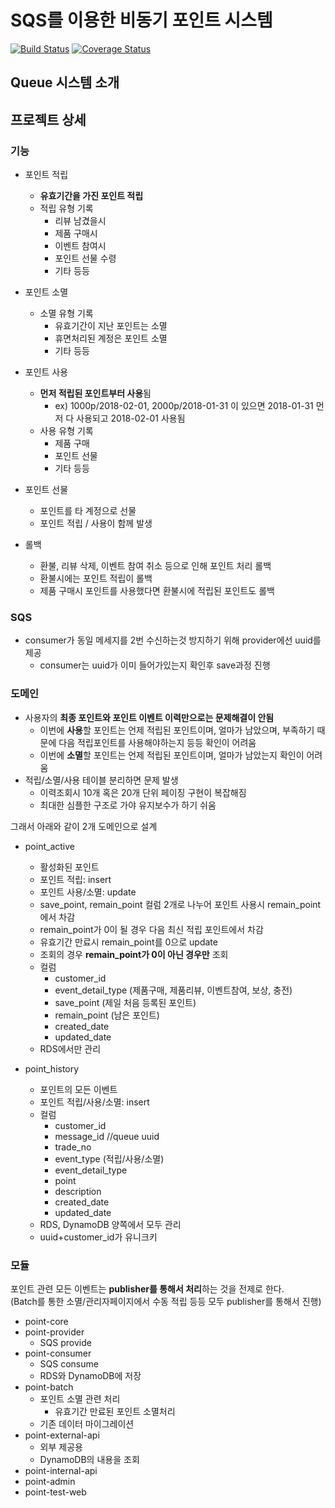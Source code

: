 # SQS를 이용한 비동기 포인트 시스템

[![Build Status](https://travis-ci.org/jojoldu/point.svg?branch=master)](https://travis-ci.org/jojoldu/point) [![Coverage Status](https://coveralls.io/repos/github/jojoldu/point/badge.svg?branch=master)](https://coveralls.io/github/jojoldu/point?branch=master)

## Queue 시스템 소개



## 프로젝트 상세

### 기능

* 포인트 적립
  * **유효기간을 가진 포인트 적립**
  * 적립 유형 기록
      * 리뷰 남겼을시
      * 제품 구매시
      * 이벤트 참여시
      * 포인트 선물 수령
      * 기타 등등
* 포인트 소멸
  * 소멸 유형 기록
      * 유효기간이 지난 포인트는 소멸
      * 휴면처리된 계정은 포인트 소멸
      * 기타 등등
  
* 포인트 사용
  * **먼저 적립된 포인트부터 사용**됨
      * ex) 1000p/2018-02-01, 2000p/2018-01-31 이 있으면 2018-01-31 먼저 다 사용되고 2018-02-01 사용됨 
  * 사용 유형 기록
      * 제품 구매
      * 포인트 선물
      * 기타 등등

* 포인트 선물
  * 포인트를 타 계정으로 선물
  * 포인트 적립 / 사용이 함께 발생
  
* 롤백
  * 환불, 리뷰 삭제, 이벤트 참여 취소 등으로 인해 포인트 처리 롤백
  * 환불시에는 포인트 적립이 롤백
  * 제품 구매시 포인트를 사용했다면 환불시에 적립된 포인트도 롤백

### SQS

* consumer가 동일 메세지를 2번 수신하는것 방지하기 위해 provider에선 uuid를 제공
  * consumer는 uuid가 이미 들어가있는지 확인후 save과정 진행
          
### 도메인

* 사용자의 **최종 포인트와 포인트 이벤트 이력만으로는 문제해결이 안됨**
  * 이번에 **사용**할 포인트는 언제 적립된 포인트이며, 얼마가 남았으며, 부족하기 때문에 다음 적립포인트를 사용해야하는지 등등 확인이 어려움
  * 이번에 **소멸**할 포인트는 언제 적립된 포인트이며, 얼마가 남았는지 확인이 어려움 
* 적립/소멸/사용 테이블 분리하면 문제 발생
  * 이력조회시 10개 혹은 20개 단위 페이징 구현이 복잡해짐
  * 최대한 심플한 구조로 가야 유지보수가 하기 쉬움
  
그래서 아래와 같이 2개 도메인으로 설계

* point_active
  * 활성화된 포인트
  * 포인트 적립: insert
  * 포인트 사용/소멸: update
  * save_point, remain_point 컬럼 2개로 나누어 포인트 사용시 remain_point에서 차감
  * remain_point가 0이 될 경우 다음 최신 적립 포인트에서 차감
  * 유효기간 만료시 remain_point를 0으로 update
  * 조회의 경우 **remain_point가 0이 아닌 경우만** 조회
  * 컬럼
      * customer_id
      * event_detail_type (제품구매, 제품리뷰, 이벤트참여, 보상, 충전)
      * save_point (제일 처음 등록된 포인트)
      * remain_point (남은 포인트)
      * created_date 
      * updated_date
  * RDS에서만 관리
  
* point_history
  * 포인트의 모든 이벤트
  * 포인트 적립/사용/소멸: insert
  * 컬럼
      * customer_id
      * message_id //queue uuid
      * trade_no
      * event_type (적립/사용/소멸)
      * event_detail_type 
      * point
      * description
      * created_date
      * updated_date
  * RDS, DynamoDB 양쪽에서 모두 관리
  * uuid+customer_id가 유니크키

### 모듈

포인트 관련 모든 이벤트는 **publisher를 통해서 처리**하는 것을 전제로 한다.  
(Batch를 통한 소멸/관리자페이지에서 수동 적립 등등 모두 publisher를 통해서 진행)

* point-core
* point-provider
  * SQS provide
* point-consumer
  * SQS consume
  * RDS와 DynamoDB에 저장
* point-batch
  * 포인트 소멸 관련 처리
      * 유효기간 만료된 포인트 소멸처리
  * 기존 데이터 마이그레이션
* point-external-api
  * 외부 제공용
  * DynamoDB의 내용을 조회
* point-internal-api
* point-admin
* point-test-web